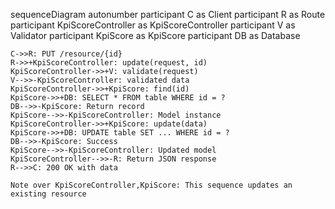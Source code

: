 sequenceDiagram
    autonumber
    participant C as Client
    participant R as Route
    participant KpiScoreController as KpiScoreController
    participant V as Validator
    participant KpiScore as KpiScore
    participant DB as Database
    
    C->>R: PUT /resource/{id}
    R->>+KpiScoreController: update(request, id)
    KpiScoreController->>+V: validate(request)
    V-->>-KpiScoreController: validated data
    KpiScoreController->>+KpiScore: find(id)
    KpiScore->>+DB: SELECT * FROM table WHERE id = ?
    DB-->>-KpiScore: Return record
    KpiScore-->>-KpiScoreController: Model instance
    KpiScoreController->>+KpiScore: update(data)
    KpiScore->>+DB: UPDATE table SET ... WHERE id = ?
    DB-->>-KpiScore: Success
    KpiScore-->>-KpiScoreController: Updated model
    KpiScoreController-->>-R: Return JSON response
    R-->>C: 200 OK with data
    
    Note over KpiScoreController,KpiScore: This sequence updates an existing resource
  